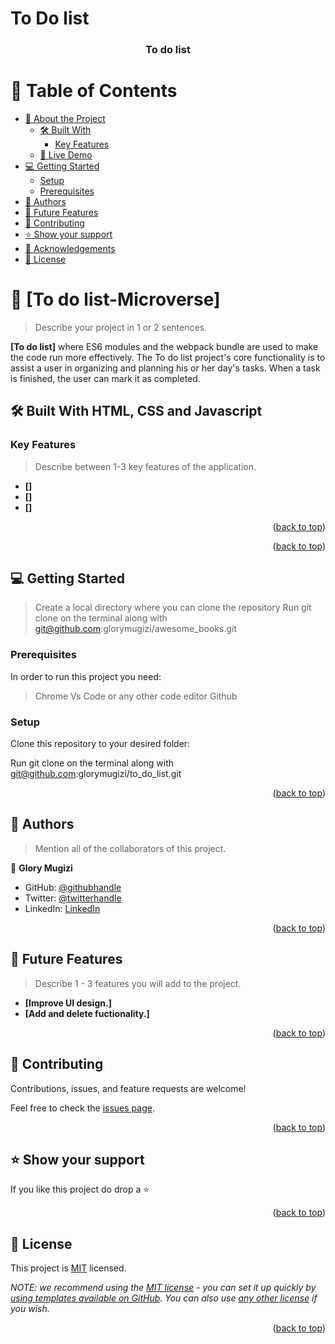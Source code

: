 # To Do list

<a name="readme-top"></a>

<div align="center">
  
  <h3><b>To do list</b></h3>

</div>

# 📗 Table of Contents

- [📖 About the Project](#about-project)
  - [🛠 Built With](#built-with)
    - [Key Features](#key-features)
  - [🚀 Live Demo](#live-demo)
- [💻 Getting Started](#getting-started)
  - [Setup](#setup)
  - [Prerequisites](#prerequisites)
- [👥 Authors](#authors)
- [🔭 Future Features](#future-features)
- [🤝 Contributing](#contributing)
- [⭐️ Show your support](#support)
- [🙏 Acknowledgements](#acknowledgements)
- [📝 License](#license)

# 📖 [To do list-Microverse] <a name=""></a>

> Describe your project in 1 or 2 sentences.

**[To do list]** where ES6 modules and the webpack bundle are used to make the code run more effectively. The To do list project's core functionality is to assist a user in organizing and planning his or her day's tasks. When a task is finished, the user can mark it as completed.

## 🛠 Built With <a name="built-with">HTML, CSS and Javascript</a>

### Key Features <a name="key-features"></a>

> Describe between 1-3 key features of the application.

- **[]**
- **[]**
- **[]**

<p align="right">(<a href="#readme-top">back to top</a>)</p>

<p align="right">(<a href="#readme-top">back to top</a>)</p>

<!-- GETTING STARTED -->

## 💻 Getting Started <a name="getting-started"></a>

> Create a local directory where you can clone the repository
> Run git clone on the terminal along with git@github.com:glorymugizi/awesome_books.git

### Prerequisites

In order to run this project you need:

> Chrome
> Vs Code or any other code editor
> Github

### Setup

Clone this repository to your desired folder:

Run git clone on the terminal along with git@github.com:glorymugizi/to_do_list.git

<p align="right">(<a href="#readme-top">back to top</a>)</p>

<!-- AUTHORS -->

## 👥 Authors <a name="Glory Mugizi"></a>

> Mention all of the collaborators of this project.

👤 **Glory Mugizi**

- GitHub: [@githubhandle](https://github.com/glorymugizi)
- Twitter: [@twitterhandle]()
- LinkedIn: [LinkedIn]()

<p align="right">(<a href="#readme-top">back to top</a>)</p>

<!-- FUTURE FEATURES -->

## 🔭 Future Features <a name="future-features"></a>

> Describe 1 - 3 features you will add to the project.

- **[Improve UI design.]**
- **[Add and delete fuctionality.]**

<p align="right">(<a href="#readme-top">back to top</a>)</p>

<!-- CONTRIBUTING -->

## 🤝 Contributing <a name="contributing"></a>

Contributions, issues, and feature requests are welcome!

Feel free to check the [issues page](../../issues/).

<p align="right">(<a href="#readme-top">back to top</a>)</p>

<!-- SUPPORT -->

## ⭐️ Show your support <a name="support"></a>

If you like this project do drop a ⭐️

<p align="right">(<a href="#readme-top">back to top</a>)</p>

<!-- ACKNOWLEDGEMENTS -->

<!-- LICENSE -->

## 📝 License <a name="license"></a>

This project is [MIT](./LICENSE) licensed.

_NOTE: we recommend using the [MIT license](https://choosealicense.com/licenses/mit/) - you can set it up quickly by [using templates available on GitHub](https://docs.github.com/en/communities/setting-up-your-project-for-healthy-contributions/adding-a-license-to-a-repository). You can also use [any other license](https://choosealicense.com/licenses/) if you wish._

<p align="right">(<a href="#readme-top">back to top</a>)</p>
